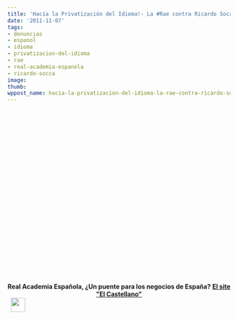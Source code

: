 ```yaml
---
title: 'Hacía la Privatización del Idioma!- La #Rae contra Ricardo Soca'
date: '2011-11-07'
tags:
- denuncias
- espanol
- idioma
- privatizacion-del-idioma
- rae
- real-academia-espanola
- ricardo-socca
image: 
thumb: 
wppost_name: hacia-la-privatizacion-del-idioma-la-rae-contra-ricardo-soca
---
```


<center><object style="height: 390px; width: 640px;" width="640" height="360" classid="clsid:d27cdb6e-ae6d-11cf-96b8-444553540000" codebase="http://download.macromedia.com/pub/shockwave/cabs/flash/swflash.cab#version=6,0,40,0"><param name="allowFullScreen" value="true" /><param name="allowScriptAccess" value="always" /><param name="src" value="https://www.youtube.com/v/WpR53EWLqSo?version=3&amp;feature=player_detailpage" /><param name="allowfullscreen" value="true" /><param name="allowscriptaccess" value="always" /><embed style="height: 390px; width: 640px;" width="640" height="360" type="application/x-shockwave-flash" src="https://www.youtube.com/v/WpR53EWLqSo?version=3&amp;feature=player_detailpage" allowFullScreen="true" allowScriptAccess="always" allowfullscreen="true" allowscriptaccess="always" /></object>
<strong></strong></center><center></center><center></center><center><strong>Real Academia Española, ¿Un puente para los negocios de España?</strong>
<strong> <a href="http://elcastellano.org/" target="_blank">El site "El Castellano"</a></strong></center>&nbsp;

<img class="aligncenter size-full wp-image-214" title="youtube" src="https://partidopirata.com.ar/wp-content/uploads/2010/10/youtube.jpg" alt="" width="32" height="32" />
